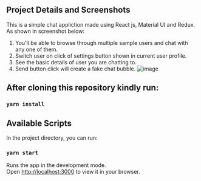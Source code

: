 ## Project Details and Screenshots
This is a simple chat appliction made using React js, Material UI and Redux.
As shown in screenshot below:
1. You'll be able to browse through multiple sample users and chat with any one of them.
2. Switch user on click of settings button shown in current user profile.
3. See the basic details of user you are chatting to.
4. Send button click will create a fake chat bubble.
![image](https://github.com/singlamayank/quick-chat/assets/20686232/bd03c627-9545-4867-a7ce-4f72c757bf09)

## After cloning this repository kindly run:

### `yarn install`

## Available Scripts

In the project directory, you can run:

### `yarn start`

Runs the app in the development mode.\
Open [http://localhost:3000](http://localhost:3000) to view it in your browser.
